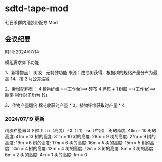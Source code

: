 # sdtd-tape-mod
七日杀群内用胶带配方 Mod

## 会议纪要

时间: 2024/07/14

模组需求如下功能

1、新增物品：
树胶：无特殊功能
来源：由砍树获得，根据树的规格产量分布为最高 14，按 2 为公差递减

2、新增配料表：
4 植物纤维 ==(工作台)==> 碎布
4 碎布 + 1 树胶 ==(工作台)==> 胶带
制作时间均为 15s

3、作物产量翻倍
棉花收获时产量 * 3，植物纤维获取时产量 * 4

### 2024/07/19 更新

树脂产量做如下修正：n（高度）÷3（±1）=a（产出）
树的高度: 48m  = 16
树的高度: 41m  = 13
树的高度: 31m  = 10
树的高度: 28m  = 9
树的高度: 27m  = 9
树的高度: 19m  = 6
树的高度: 17m  = 6
树的高度: 16m  = 5
树的高度: 15m  = 5
树的高度: 13m  = 4
树的高度: 12m  = 4
树的高度: 10m  = 3
树的高度: 8m  = 3
树的高度: 6m  = 2
树的高度: 4m  = 1
树的高度: 1m  = 0
